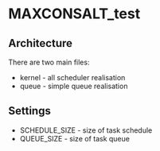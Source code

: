 #  MAXCONSALT_test

## Architecture
There are two main files: 
- kernel - all scheduler realisation
- queue - simple queue realisation

## Settings
- SCHEDULE_SIZE - size of task schedule
- QUEUE_SIZE - size of task queue 
